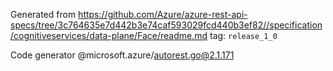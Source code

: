 Generated from https://github.com/Azure/azure-rest-api-specs/tree/3c764635e7d442b3e74caf593029fcd440b3ef82//specification/cognitiveservices/data-plane/Face/readme.md tag: `release_1_0`

Code generator @microsoft.azure/autorest.go@2.1.171


